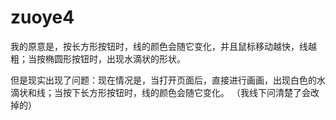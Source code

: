 # zuoye4
我的原意是，按长方形按钮时，线的颜色会随它变化，并且鼠标移动越快，线越粗；当按椭圆形按钮时，出现水滴状的形状。

但是现实出现了问题：现在情况是，当打开页面后，直接进行画画，出现白色的水滴状和线；当按下长方形按钮时，线的颜色会随它变化。
（我线下问清楚了会改掉的）
